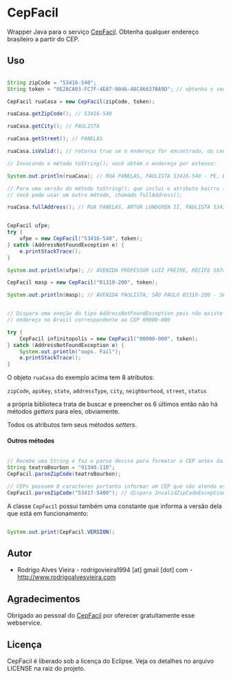 # CepFacil

Wrapper Java para o serviço [CepFacil]. Obtenha qualquer endereço brasileiro a partir do CEP.

## Uso

```java

String zipCode = "53416-540";
String token = "0E2ACA03-FC7F-4E87-9046-A8C46637BA9D"; // obtenha o seu em www.cepfacil.com.br

CepFacil ruaCasa = new CepFacil(zipCode, token);

ruaCasa.getZipCode(); // 53416-540

ruaCasa.getCity(); // PAULISTA

ruaCasa.getStreet(); // PANELAS

ruaCasa.isValid(); // retorna true se o endereço for encontrado, do contrário retorna false.

// Invocando o método toString(); você obtém o endereço por extenso:

System.out.println(ruaCasa); // RUA PANELAS, PAULISTA 53416-540 - PE, Brasil

// Para uma versão do método toString(); que inclui o atributo bairro (neighborhood)
// você pode usar um outro método, chamado fullAddress();

ruaCasa.fullAddress(); // RUA PANELAS, ARTUR LUNDGREN II, PAULISTA 53416-540 - PE, Brasil


CepFacil ufpe;
try {
    ufpe = new CepFacil("53416-540", token);
} catch (AddressNotFoundException e) {
    e.printStackTrace();
}

System.out.println(ufpe); // AVENIDA PROFESSOR LUIZ FREIRE, RECIFE 50740-540 - PE, Brasil

CepFacil masp = new CepFacil("01310-200", token);

System.out.println(masp); // AVENIDA PAULISTA, SÃO PAULO 01310-200 - SP, Brasil


// Dispara uma exeção do tipo AddressNotFoundException pois não existe
// endereço no Brasil correspondente ao CEP 00000-000

try {
    CepFacil infinitopolis = new CepFacil("00000-000", token);
} catch (AddressNotFoundException e) {
    System.out.println("oops. Fail");
    e.printStackTrace();
}
```

O objeto `ruaCasa` do exemplo acima tem 8 atributos:

`zipCode`, `apiKey`, `state`, `addressType`, `city`, `neighborhood`, `street`, `status`

a própria biblioteca trata de buscar e preencher os 6 últimos então não há métodos _getters_ para eles, obviamente.

Todos os atributos tem seus métodos _setters_.

#### Outros métodos

```java

// Recebe uma String e faz o parse desssa para formatar o CEP antes da submissão para o webservice.
String teatroBourbon = "91340-110";
CepFacil.parseZipCode(teatroBourbon);

// CEPs possuem 8 caracteres portanto informar um CEP que não atenda essa regra dispara uma exceção:
CepFacil.parseZipCode("53417-5400"); // dispara InvalidZipCodeException
```

A classe `CepFacil` possui também uma constante que informa a versão dela que está em funcionamento:

```java

System.out.print(CepFacil.VERSION);
```

## Autor

* Rodrigo Alves Vieira - rodrigovieira1994 [at] gmail [dot] com - http://www.rodrigoalvesvieira.com

## Agradecimentos

Obrigado ao pessoal do [CepFacil] por oferecer gratuitamente esse webservice.

## Licença

CepFacil é liberado sob a licença do Eclipse.
Veja os detalhes no arquivo LICENSE na raiz do projeto.

[CepFacil]: http://www.cepfacil.com.br
